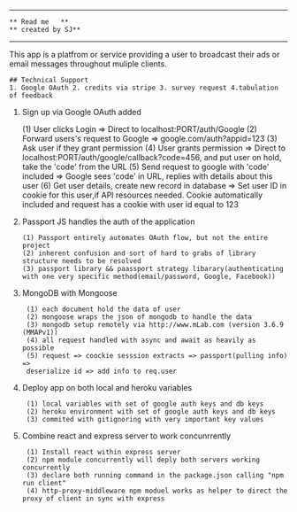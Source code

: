 
*********************
    ** Read me   **                                                           ** created by SJ**
*********************

This app is a platfrom or service providing a user to broadcast their ads or email messages throughout muliple clients.

    ## Technical Support
    1. Google OAuth 2. credits via stripe 3. survey request 4.tabulation of feedback

 1. Sign up via Google OAuth added 

       (1) User clicks Login => Direct to localhost:PORT/auth/Google
       (2) Forward users's request to Google => google.com/auth?appid=123
       (3) Ask user if they grant permission
       (4) User grants permission => Direct to localhost:PORT/auth/google/callback?code=456, and put user on hold, take the 'code' from the URL
       (5) Send request to google with 'code' included => Google sees 'code' in URL, replies with 
       details about this user
       (6) Get user details, create new record in database => Set user ID in cookie for this user,if API resources needed. Cookie automatically included and request has a cookie with user id equal to 123


1. Passport JS handles the auth of the application

       (1) Passport entirely automates OAuth flow, but not the entire project
       (2) inherent confusion and sort of hard to grabs of library structure needs to be resolved
       (3) passport library && paassport strategy libarary(authenticating with one very specific method(email/password, Google, Facebook))

2. MongoDB with Mongoose 
   
        (1) each document hold the data of user
        (2) mongoose wraps the json of mongodb to handle the data 
        (3) mongodb setup remotely via http://www.mLab.com (version 3.6.9 (MMAPv1))
        (4) all request handled with async and await as heavily as possible
        (5) request => coockie sesssion extracts => passport(pulling info) =>
        deserialize id => add info to req.user

3. Deploy app on both local and heroku variables 
   
        (1) local variables with set of google auth keys and db keys
        (2) heroku environment with set of google auth keys and db keys 
        (3) commited with gitignoring with very important key values 

4. Combine react and express server to work concunrrently
   
        (1) Install react within express server
        (2) npm module concurrently will deply both servers working concurrently
        (3) declare both running command in the package.json calling "npm run client"
        (4) http-proxy-middleware npm moduel works as helper to direct the proxy of client in sync with express
        
      
   

